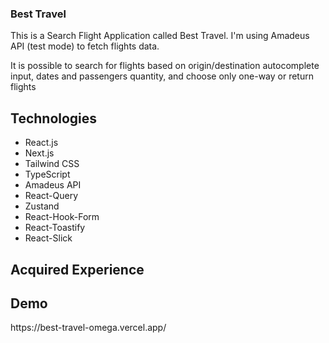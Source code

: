 ### Best Travel 

<p>This is a Search Flight Application called Best Travel. I'm using Amadeus API (test mode) to fetch flights data.</p>
<p>It is possible to search for flights based on origin/destination autocomplete input, dates and passengers quantity, and choose only one-way or return flights</p>

<h2>Technologies</h2>

- React.js
- Next.js
- Tailwind CSS
- TypeScript
- Amadeus API
- React-Query
- Zustand
- React-Hook-Form
- React-Toastify
- React-Slick

<h2>Acquired Experience</h2>




<h2>Demo</h2>
https://best-travel-omega.vercel.app/


